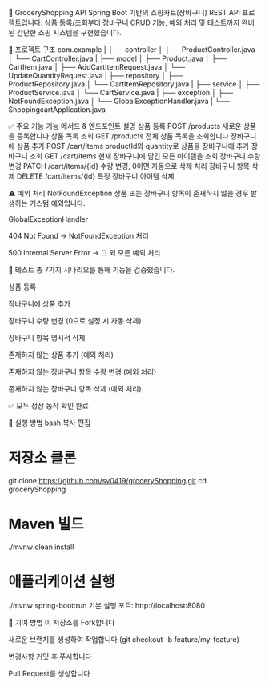 🛒 GroceryShopping API
Spring Boot 기반의 쇼핑카트(장바구니) REST API 프로젝트입니다.
상품 등록/조회부터 장바구니 CRUD 기능, 예외 처리 및 테스트까지 완비된 간단한 쇼핑 시스템을 구현했습니다.

📁 프로젝트 구조
com.example
|
├── controller
│   ├── ProductController.java
│   └── CartController.java
|
├── model
│   ├── Product.java
│   ├── CartItem.java
│   ├── AddCartItemRequest.java
│   └── UpdateQuantityRequest.java
|
├── repository
│   ├── ProductRepository.java
│   └── CartItemRepository.java
|
├── service
│   ├── ProductService.java
│   └── CartService.java
|
├── exception
│   ├── NotFoundException.java
│   └── GlobalExceptionHandler.java
|
└── ShoppingcartApplication.java

✅ 주요 기능
기능	메서드 & 엔드포인트	설명
상품 등록	POST /products	새로운 상품을 등록합니다
상품 목록 조회	GET /products	전체 상품 목록을 조회합니다
장바구니에 상품 추가	POST /cart/items	productId와 quantity로 상품을 장바구니에 추가
장바구니 조회	GET /cart/items	현재 장바구니에 담긴 모든 아이템을 조회
장바구니 수량 변경	PATCH /cart/items/{id}	수량 변경, 0이면 자동으로 삭제 처리
장바구니 항목 삭제	DELETE /cart/items/{id}	특정 장바구니 아이템 삭제

⚠️ 예외 처리
NotFoundException
상품 또는 장바구니 항목이 존재하지 않을 경우 발생하는 커스텀 예외입니다.

GlobalExceptionHandler

404 Not Found → NotFoundException 처리

500 Internal Server Error → 그 외 모든 예외 처리

🧪 테스트
총 7가지 시나리오를 통해 기능을 검증했습니다.

상품 등록

장바구니에 상품 추가

장바구니 수량 변경 (0으로 설정 시 자동 삭제)

장바구니 항목 명시적 삭제

존재하지 않는 상품 추가 (예외 처리)

존재하지 않는 장바구니 항목 수량 변경 (예외 처리)

존재하지 않는 장바구니 항목 삭제 (예외 처리)

✅ 모두 정상 동작 확인 완료

🚀 실행 방법
bash
복사
편집
# 저장소 클론
git clone https://github.com/sy0419/groceryShopping.git
cd groceryShopping

# Maven 빌드
./mvnw clean install

# 애플리케이션 실행
./mvnw spring-boot:run
기본 실행 포트: http://localhost:8080

🙌 기여 방법
이 저장소를 Fork합니다

새로운 브랜치를 생성하여 작업합니다 (git checkout -b feature/my-feature)

변경사항 커밋 후 푸시합니다

Pull Request를 생성합니다
